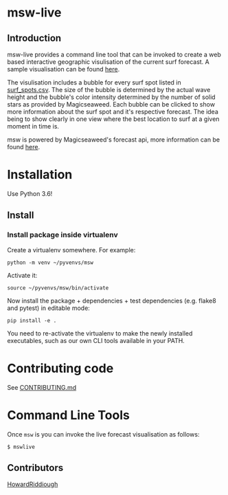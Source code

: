 # msw-live

## Introduction
msw-live provides a command line tool that can be invoked to create a web based interactive geographic 
visulisation of the current surf forecast. A sample visualisation can be found 
[here](https://howardriddiough.github.io/msw-live/).

The visulisation includes a bubble for every surf spot listed in 
[surf_spots.csv](https://github.com/HowardRiddiough/msw/blob/master/data/surfspots.csv). 
The size of the bubble is determined by the actual wave height and the bubble's color intensity determined by 
the number of solid stars as provided by Magicseaweed. Each bubble can be clicked to show more information 
about the surf spot and it's respective forecast. The idea being to show clearly in one view where the best 
location to surf at a given moment in time is.

msw is powered by Magicseaweed's forecast api, more information can be found 
[here](https://magicseaweed.com/developer/api).

# Installation
Use Python 3.6!

## Install

### Install package inside virtualenv
Create a virtualenv somewhere. For example:

    python -m venv ~/pyvenvs/msw

Activate it:

    source ~/pyvenvs/msw/bin/activate

Now install the package + dependencies + test dependencies (e.g. flake8 and pytest) in editable mode:

    pip install -e .

You need to re-activate the virtualenv to make the newly installed executables, such as our own CLI tools 
available in your PATH.

# Contributing code
See [CONTRIBUTING.md](https://github.com/HowardRiddiough/msw-live/blob/master/CONTRIBUTING.md)

# Command Line Tools
Once `msw` is you can invoke the live forecast visualisation as follows: 

    $ mswlive


## Contributors
[HowardRiddiough](https://github.com/HowardRiddiough)